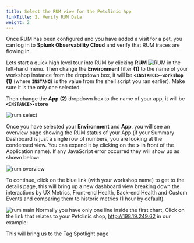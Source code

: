 ```yaml
---
title: Select the RUM view for the Petclinic App
linkTitle: 2. Verify RUM Data
weight: 2
---
```


Once RUM has been configured and you have added a visit for a pet, you can log in to **Splunk Observability Cloud** and verify that RUM traces are flowing in.

Lets start a quick high level tour into RUM by clicking **RUM** ![RUM](../../images/rum-icon.png?classes=inline&height=25px) in the left-hand menu. Then change the **Environment** filter **(1)** to the name of your workshop instance from the dropdown box, it will be **`<INSTANCE>-workshop`** **(1)** (where **`INSTANCE`** is the value from the shell script you ran earlier). Make sure it is the only one selected.

Then change the **App** **(2)** dropdown box to the name of your app, it will be **`<INSTANCE>-store`**

![rum select](../../images/rum-env-select.png)

Once you have selected your **Environment** and **App**, you will see an overview page showing the RUM status of your App (if your Summary Dashboard is just a single row of numbers, you are looking at the condensed view. You can expand it by clicking on the **>** in front of the Application name). If any JavaScript error occurred they will show up as shown below:

![rum overview](../../images/rum-overview.png)

To continue, click on the blue link (with your workshop name) to get to the details page, this will bring up a new dashboard view breaking down the interactions by UX Metrics, Front-end Health, Back-end Health and Custom Events and comparing them to historic metrics (1 hour by default).

![rum  main](../../images/rum-main.png)
Normally you have only one line inside the first chart,  Click on the link that relates to your Petclinic shop, 
http://198.19.249.62 in our example:

This will bring us to the Tag Spotlight page